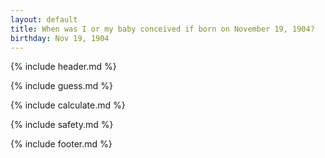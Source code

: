 ```yaml
---
layout: default
title: When was I or my baby conceived if born on November 19, 1904?
birthday: Nov 19, 1904
---
```


{% include header.md %}

{% include guess.md %}

{% include calculate.md %}

{% include safety.md %}

{% include footer.md %}




